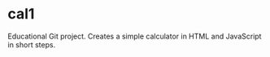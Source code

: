 # cal1
Educational Git project. Creates a simple calculator in HTML and JavaScript in short steps. 
